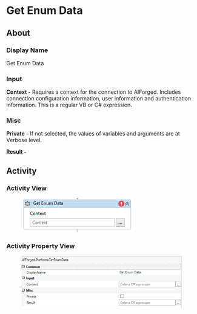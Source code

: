 # Get Enum Data

## About

### Display Name

Get Enum Data

### Input

**Context -** Requires a context for the connection to AIForged. Includes connection configuration information, user information and authentication information. This is a regular VB or C# expression.

### Misc

**Private -** If not selected, the values of variables and arguments are at Verbose level.

**Result -**

## Activity

### Activity View

<figure><img src="../../.gitbook/assets/image (37) (2).png" alt=""><figcaption></figcaption></figure>

### Activity Property View

<figure><img src="../../.gitbook/assets/image (31) (4).png" alt=""><figcaption></figcaption></figure>
